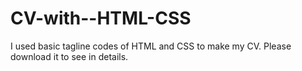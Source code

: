 # CV-with--HTML-CSS
I used basic tagline codes of HTML and CSS to make my CV. Please download it to see in details.

